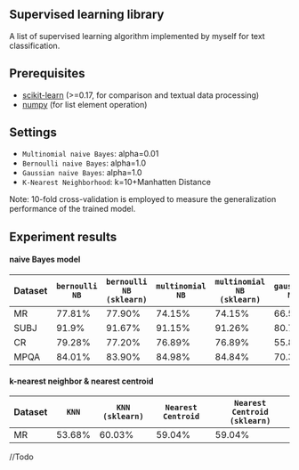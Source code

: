 ## Supervised learning library
A list of supervised learning algorithm implemented by myself for text classification.

## Prerequisites
* [scikit-learn](http://scikit-learn.org/) (>=0.17, for comparison and textual data processing)
* [numpy](http://www.numpy.org/) (for list element operation)

## Settings
* `Multinomial naive Bayes`: alpha=0.01
* `Bernoulli naive Bayes`: alpha=1.0
* `Gaussian naive Bayes`: alpha=1.0
* `K-Nearest Neighborhood`: k=10+Manhatten Distance

Note: 10-fold cross-validation is employed to measure the generalization performance of the trained model.

## Experiment results
#### naive Bayes model
Dataset | `bernoulli NB` | `bernoulli NB (sklearn)` | `multinomial NB` | `multinomial NB (sklearn)` | `gaussian NB` | `gaussian NB (sklearn)` 
--- | --- | --- | --- | --- | --- | ---
MR | 77.81% | 77.90% | 74.15% | 74.15% | 66.58% | 66.58%
SUBJ | 91.9% | 91.67% | 91.15% | 91.26% | 80.72% | 80.72%
CR | 79.28% | 77.20% | 76.89% | 76.89% | 55.80% | 55.80%
MPQA | 84.01% | 83.90% | 84.98% | 84.84% | 70.31% | 70.31%

#### k-nearest neighbor & nearest centroid
Dataset | `KNN` | `KNN (sklearn)` | `Nearest Centroid` | `Nearest Centroid (sklearn)`
--- | --- | --- | --- | ---
MR | 53.68% | 60.03% | 59.04% | 59.04% 
//Todo
